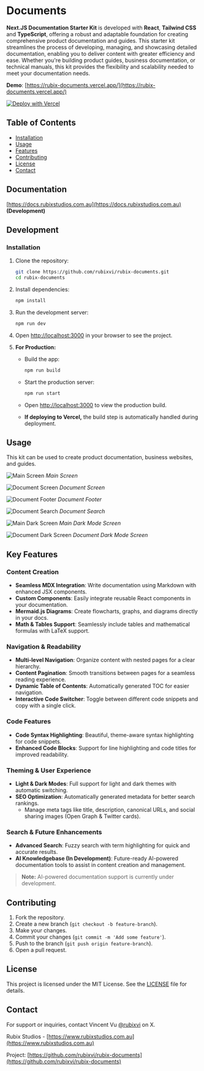 # Documents

**Next.JS Documentation Starter Kit** is developed with **React**, **Tailwind CSS** and **TypeScript**, offering a robust and adaptable foundation for creating comprehensive product documentation and guides. This starter kit streamlines the process of developing, managing, and showcasing detailed documentation, enabling you to deliver content with greater efficiency and ease. Whether you're building product guides, business documentation, or technical manuals, this kit provides the flexibility and scalability needed to meet your documentation needs.

**Demo**: [https://rubix-documents.vercel.app/](https://rubix-documents.vercel.app/)

[![Deploy with Vercel](https://vercel.com/button)](https://vercel.com/new/clone?repository-url=https%3A%2F%2Fgithub.com%2Frubixvi%2Frubix-documents&project-name=my-documents&repository-name=my-documents&demo-title=Documents&demo-description=This%20Document%20Starter%20Kit%20is%20developed%20with%20Next.js%2C%20Tailwind%20CSS%20and%20TypeScript.%20It%20serves%20as%20a%20flexible%20and%20scalable%20foundation%20for%20building%20documentation%20websites%20or%20content-driven%20projects.&demo-url=https%3A%2F%2Frubix-documents.vercel.app%2F&demo-image=https%3A%2F%2Fgithub.com%2Frubixvi%2Frubix-documents%2Fblob%2Fmain%2Fpublic%2Fscreens%2Fscreen-1.png)

## Table of Contents

- [Installation](#installation)
- [Usage](#usage)
- [Features](#features)
- [Contributing](#contributing)
- [License](#license)
- [Contact](#contact)

## Documentation

[https://docs.rubixstudios.com.au](https://docs.rubixstudios.com.au) **(Development)**

## Development

### Installation

1. Clone the repository:

    ```bash
    git clone https://github.com/rubixvi/rubix-documents.git
    cd rubix-documents
    ```

2. Install dependencies:

    ```bash
    npm install
    ```

3. Run the development server:

    ```bash
    npm run dev
    ```

4. Open [http://localhost:3000](http://localhost:3000) in your browser to see the project.

5. **For Production:**

   - Build the app:

     ```bash
     npm run build
     ```

   - Start the production server:

     ```bash
     npm run start
     ```

   - Open [http://localhost:3000](http://localhost:3000) to view the production build.

   - **If deploying to Vercel,** the build step is automatically handled during deployment.

## Usage

This kit can be used to create product documentation, business websites, and guides.

![Main Screen](./public/screens/screen-1.png)
*Main Screen*

![Document Screen](./public/screens/screen-2.png)
*Document Screen*

![Document Footer](./public/screens/screen-3.png)
*Document Footer*

![Document Search](./public/screens/screen-4.png)
*Document Search*

![Main Dark Screen](./public/screens/screen-5.png)
*Main Dark Mode Screen*

![Document Dark Screen](./public/screens/screen-6.png)
*Document Dark Mode Screen*

## Key Features

### Content Creation

- **Seamless MDX Integration**: Write documentation using Markdown with enhanced JSX components.
- **Custom Components**: Easily integrate reusable React components in your documentation.
- **Mermaid.js Diagrams**: Create flowcharts, graphs, and diagrams directly in your docs.
- **Math & Tables Support**: Seamlessly include tables and mathematical formulas with LaTeX support.

### Navigation & Readability

- **Multi-level Navigation**: Organize content with nested pages for a clear hierarchy.
- **Content Pagination**: Smooth transitions between pages for a seamless reading experience.
- **Dynamic Table of Contents**: Automatically generated TOC for easier navigation.
- **Interactive Code Switcher**: Toggle between different code snippets and copy with a single click.

### Code Features

- **Code Syntax Highlighting**: Beautiful, theme-aware syntax highlighting for code snippets.
- **Enhanced Code Blocks**: Support for line highlighting and code titles for improved readability.

### Theming & User Experience

- **Light & Dark Modes**: Full support for light and dark themes with automatic switching.
- **SEO Optimization**: Automatically generated metadata for better search rankings.
  - Manage meta tags like title, description, canonical URLs, and social sharing images (Open Graph & Twitter cards).

### Search & Future Enhancements

- **Advanced Search**: Fuzzy search with term highlighting for quick and accurate results.
- **AI Knowledgebase (In Development)**: Future-ready AI-powered documentation tools to assist in content creation and management.

> **Note:** AI-powered documentation support is currently under development.

## Contributing

1. Fork the repository.
2. Create a new branch (`git checkout -b feature-branch`).
3. Make your changes.
4. Commit your changes (`git commit -m 'Add some feature'`).
5. Push to the branch (`git push origin feature-branch`).
6. Open a pull request.

## License

This project is licensed under the MIT License. See the [LICENSE](./LICENSE) file for details.

## Contact

For support or inquiries, contact Vincent Vu [@rubixvi](https://x.com/rubixvi) on X.

Rubix Studios - [https://www.rubixstudios.com.au](https://www.rubixstudios.com.au)

Project: [https://github.com/rubixvi/rubix-documents](https://github.com/rubixvi/rubix-documents)
